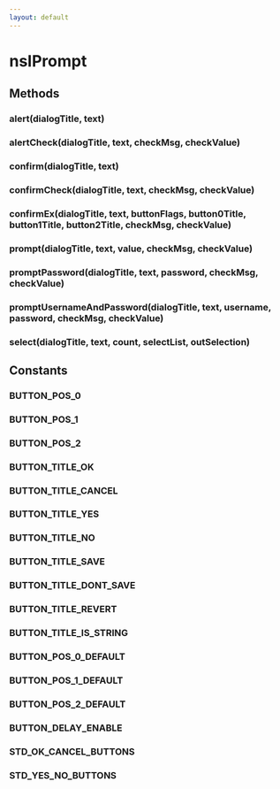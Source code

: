 ```yaml
---
layout: default
---
```


# nsIPrompt #

## Methods ##

### alert(dialogTitle, text) ###

### alertCheck(dialogTitle, text, checkMsg, checkValue) ###

### confirm(dialogTitle, text) ###

### confirmCheck(dialogTitle, text, checkMsg, checkValue) ###

### confirmEx(dialogTitle, text, buttonFlags, button0Title, button1Title, button2Title, checkMsg, checkValue) ###

### prompt(dialogTitle, text, value, checkMsg, checkValue) ###

### promptPassword(dialogTitle, text, password, checkMsg, checkValue) ###

### promptUsernameAndPassword(dialogTitle, text, username, password, checkMsg, checkValue) ###

### select(dialogTitle, text, count, selectList, outSelection) ###

## Constants ##

### BUTTON_POS_0 ###

### BUTTON_POS_1 ###

### BUTTON_POS_2 ###

### BUTTON_TITLE_OK ###

### BUTTON_TITLE_CANCEL ###

### BUTTON_TITLE_YES ###

### BUTTON_TITLE_NO ###

### BUTTON_TITLE_SAVE ###

### BUTTON_TITLE_DONT_SAVE ###

### BUTTON_TITLE_REVERT ###

### BUTTON_TITLE_IS_STRING ###

### BUTTON_POS_0_DEFAULT ###

### BUTTON_POS_1_DEFAULT ###

### BUTTON_POS_2_DEFAULT ###

### BUTTON_DELAY_ENABLE ###

### STD_OK_CANCEL_BUTTONS ###

### STD_YES_NO_BUTTONS ###
